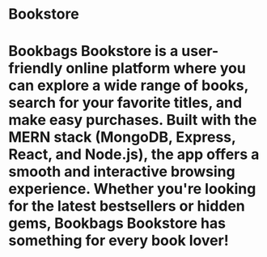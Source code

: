 # Bookstore
# Bookbags Bookstore is a user-friendly online platform where you can explore a wide range of books, search for your favorite titles, and make easy purchases. Built with the MERN stack (MongoDB, Express, React, and Node.js), the app offers a smooth and interactive browsing experience. Whether you're looking for the latest bestsellers or hidden gems, Bookbags Bookstore has something for every book lover!
